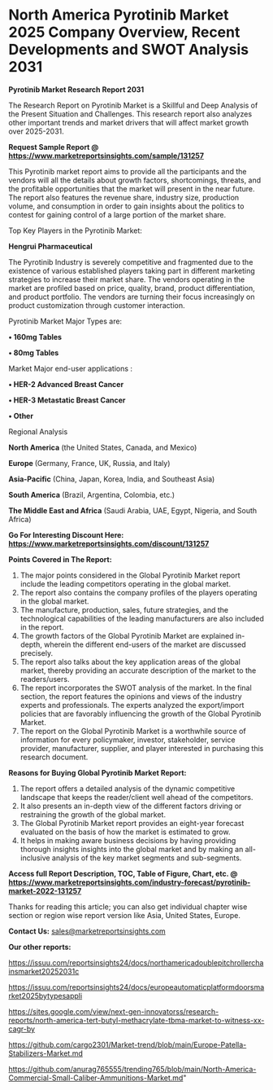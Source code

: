 # North America Pyrotinib Market 2025 Company Overview, Recent Developments and SWOT Analysis 2031

<strong>Pyrotinib Market Research Report 2031</strong>

The Research Report on Pyrotinib Market is a Skillful and Deep Analysis of the Present Situation and Challenges. This research report also analyzes other important trends and market drivers that will affect market growth over 2025-2031.

<strong>Request Sample Report @ <a href=https://www.marketreportsinsights.com/sample/131257>https://www.marketreportsinsights.com/sample/131257</a></strong>

This Pyrotinib market report aims to provide all the participants and the vendors will all the details about growth factors, shortcomings, threats, and the profitable opportunities that the market will present in the near future. The report also features the revenue share, industry size, production volume, and consumption in order to gain insights about the politics to contest for gaining control of a large portion of the market share.

Top Key Players in the Pyrotinib Market:

<strong>Hengrui Pharmaceutical</strong>

The Pyrotinib Industry is severely competitive and fragmented due to the existence of various established players taking part in different marketing strategies to increase their market share. The vendors operating in the market are profiled based on price, quality, brand, product differentiation, and product portfolio. The vendors are turning their focus increasingly on product customization through customer interaction.

Pyrotinib Market Major Types are:

<strong>• 160mg Tables

• 80mg Tables</strong>

Market Major end-user applications :

<strong>• HER-2 Advanced Breast Cancer

• HER-3 Metastatic Breast Cancer

• Other</strong>

Regional Analysis

</u><strong><b>North America</b></strong> (the United States, Canada, and Mexico)

<strong><b>Europe </b></strong>(Germany, France, UK, Russia, and Italy)

<strong><b>Asia-Pacific</b></strong> (China, Japan, Korea, India, and Southeast Asia)

<strong><b>South America</b></strong> (Brazil, Argentina, Colombia, etc.)

<strong><b>The Middle East and Africa</b></strong> (Saudi Arabia, UAE, Egypt, Nigeria, and South Africa)

<strong>Go For Interesting Discount Here: <a href=https://www.marketreportsinsights.com/discount/131257>https://www.marketreportsinsights.com/discount/131257</a></strong>

<strong>Points Covered in The Report:</strong>
<ol>
  <li>The major points considered in the Global Pyrotinib Market report include the leading competitors operating in the global market.</li>
  <li>The report also contains the company profiles of the players operating in the global market.</li>
  <li>The manufacture, production, sales, future strategies, and the technological capabilities of the leading manufacturers are also included in the report.</li>
  <li>The growth factors of the Global Pyrotinib Market are explained in-depth, wherein the different end-users of the market are discussed precisely.</li>
  <li>The report also talks about the key application areas of the global market, thereby providing an accurate description of the market to the readers/users.</li>
  <li>The report incorporates the SWOT analysis of the market. In the final section, the report features the opinions and views of the industry experts and professionals. The experts analyzed the export/import policies that are favorably influencing the growth of the Global Pyrotinib Market.</li>
  <li>The report on the Global Pyrotinib Market is a worthwhile source of information for every policymaker, investor, stakeholder, service provider, manufacturer, supplier, and player interested in purchasing this research document.</li>
</ol>
<strong>Reasons for Buying Global Pyrotinib Market Report:</strong>

<ol>
  <li>The report offers a detailed analysis of the dynamic competitive landscape that keeps the reader/client well ahead of the competitors.</li>
  <li>It also presents an in-depth view of the different factors driving or restraining the growth of the global market.</li>
  <li>The Global Pyrotinib Market report provides an eight-year forecast evaluated on the basis of how the market is estimated to grow.</li>
  <li>It helps in making aware business decisions by having providing thorough insights insights into the global market and by making an all-inclusive analysis of the key market segments and sub-segments.</li>
</ol>
<strong>Access full Report Description, TOC, Table of Figure, Chart, etc. @ <a href=https://www.marketreportsinsights.com/industry-forecast/pyrotinib-market-2022-131257>https://www.marketreportsinsights.com/industry-forecast/pyrotinib-market-2022-131257</a></strong>


Thanks for reading this article; you can also get individual chapter wise section or region wise report version like Asia, United States, Europe.

<strong>Contact Us:</strong>
sales@marketreportsinsights.com

<strong>Our other reports:</strong>

<a href=https://issuu.com/reportsinsights24/docs/northamericadoublepitchrollerchainsmarket20252031c>https://issuu.com/reportsinsights24/docs/northamericadoublepitchrollerchainsmarket20252031c</a>

<a href=https://issuu.com/reportsinsights24/docs/europeautomaticplatformdoorsmarket2025bytypesappli>https://issuu.com/reportsinsights24/docs/europeautomaticplatformdoorsmarket2025bytypesappli</a>

<a href=https://sites.google.com/view/next-gen-innovatorss/research-reports/north-america-tert-butyl-methacrylate-tbma-market-to-witness-xx-cagr-by>https://sites.google.com/view/next-gen-innovatorss/research-reports/north-america-tert-butyl-methacrylate-tbma-market-to-witness-xx-cagr-by</a>

<a href=https://github.com/cargo2301/Market-trend/blob/main/Europe-Patella-Stabilizers-Market.md>https://github.com/cargo2301/Market-trend/blob/main/Europe-Patella-Stabilizers-Market.md</a>

<a href=https://github.com/anurag765555/trending765/blob/main/North-America-Commercial-Small-Caliber-Ammunitions-Market.md>https://github.com/anurag765555/trending765/blob/main/North-America-Commercial-Small-Caliber-Ammunitions-Market.md</a>"
